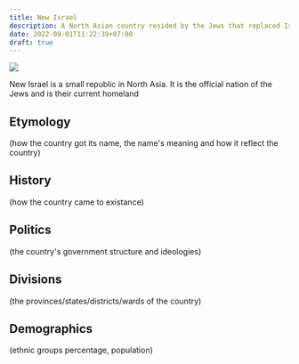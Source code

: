 ```yaml
---
title: New Israel
description: A North Asian country resided by the Jews that replaced Israel. Formerly JAO
date: 2022-09-01T11:22:39+07:00
draft: true
---
```

![](/knabino-magia/flags/il.svg)

New Israel is a small republic in North Asia. It is the official nation of the Jews and is their current homeland
## Etymology
(how the country got its name, the name's meaning and how it reflect the country)
## History
(how the country came to existance)
## Politics
(the country's government structure and ideologies)
## Divisions
(the provinces/states/districts/wards of the country)
## Demographics
(ethnic groups percentage, population)

